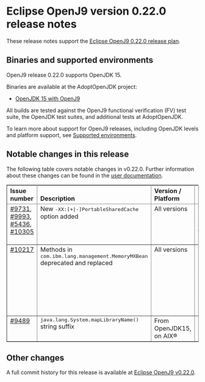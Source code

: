 <!--
* Copyright IBM Corp. and others 2020
*
* This program and the accompanying materials are made
* available under the terms of the Eclipse Public License 2.0
* which accompanies this distribution and is available at
* https://www.eclipse.org/legal/epl-2.0/ or the Apache
* License, Version 2.0 which accompanies this distribution and
* is available at https://www.apache.org/licenses/LICENSE-2.0.
*
* This Source Code may also be made available under the
* following Secondary Licenses when the conditions for such
* availability set forth in the Eclipse Public License, v. 2.0
* are satisfied: GNU General Public License, version 2 with
* the GNU Classpath Exception [1] and GNU General Public
* License, version 2 with the OpenJDK Assembly Exception [2].
*
* [1] https://www.gnu.org/software/classpath/license.html
* [2] https://openjdk.org/legal/assembly-exception.html
*
* SPDX-License-Identifier: EPL-2.0 OR Apache-2.0 OR GPL-2.0 WITH
* Classpath-exception-2.0 OR LicenseRef-GPL-2.0 WITH Assembly-exception
-->

# Eclipse OpenJ9 version 0.22.0 release notes

These release notes support the [Eclipse OpenJ9 0.22.0 release plan](https://projects.eclipse.org/projects/technology.openj9/releases/0.22.0/plan).

## Binaries and supported environments

OpenJ9 release 0.22.0 supports OpenJDK 15.

Binaries are available at the AdoptOpenJDK project:

- [OpenJDK 15 with OpenJ9](https://adoptopenjdk.net/archive.html?variant=openjdk15&jvmVariant=openj9)

All builds are tested against the OpenJ9 functional verification (FV) test suite, the OpenJDK test suites, and additional tests at AdoptOpenJDK.

To learn more about support for OpenJ9 releases, including OpenJDK levels and platform support, see [Supported environments](https://eclipse.org/openj9/docs/openj9_support/index.html).


## Notable changes in this release

The following table covers notable changes in v0.22.0. Further information about these changes can be found in the [user documentation](https://www.eclipse.org/openj9/docs/version0.22/).

<table cellpadding="4" cellspacing="0" summary="" width="100%" rules="all" frame="border" border="1"><thead align="left">
<tr valign="bottom">
<th valign="bottom">Issue number</th>
<th valign="bottom">Description</th>
<th valign="bottom">Version / Platform</th>
<th valign="bottom">Impact</th>
</tr>
</thead>
<tbody>

<tr><td valign="top">
<a href="https://github.com/eclipse-openj9/openj9/pull/9731">#9731</a>, 
<a href="https://github.com/eclipse-openj9/openj9/pull/9993">#9993</a>, 
<a href="https://github.com/eclipse/omr/pull/5436">#5436</a>, 
<a href="https://github.com/eclipse-openj9/openj9/pull/10305">#10305</a></td>
<td valign="top">New <tt>-XX:[+|-]PortableSharedCache</tt> option added</td>
<td valign="top">All versions</td>
<td valign="top">This option enables AOT compiled code to be generated based on a chosen set of processor features that maximizes its portability across machines. It is currently supported only on x86. The feature is turned on by default in Docker containers and can be disabled with <tt>-XX:-PortableSharedCache</tt>.</td>
</tr>

<tr><td valign="top"><a href="https://github.com/eclipse-openj9/openj9/pull/10217">#10217</a></td>
<td valign="top">Methods in <tt>com.ibm.lang.management.MemoryMXBean</tt> deprecated and replaced</td>
<td valign="top">All versions</td>
<td valign="top">The methods <tt>com.ibm.lang.management.MemoryMXBean.getGCMasterThreadCpuUsed()</tt> and <tt>com.ibm.lang.management.MemoryMXBean.getGCSlaveThreadsCpuUsed()</tt> are deprecated for removal in Java 16. The recommended methods to be used are <tt>com.ibm.lang.management.MemoryMXBean.getGCMainThreadCpuUsed()</tt> and <tt>com.ibm.lang.management.MemoryMXBean.getGCWorkerThreadsCpuUsed()</tt> respectively.</td>
</tr>

<tr><td valign="top"><a href="https://github.com/eclipse-openj9/openj9/pull/9489">#9489</a></td>
<td valign="top"><tt>java.lang.System.mapLibraryName()</tt> string suffix</tt></td>
<td valign="top">From OpenJDK15, on AIX&reg;</td>
<td valign="top"><tt>java.lang.System.mapLibraryName(libname)</tt> returns a representation of a native library in a platform-specific string with a <tt>.so</tt> suffix. (Output from versions prior to OpenJDK15 has a <tt>.a</tt> suffix.)</td>
</tr>


</table>


## Other changes

A full commit history for this release is available at [Eclipse OpenJ9 v0.22.0](https://github.com/eclipse-openj9/openj9/releases/tag/openj9-0.22.0).
